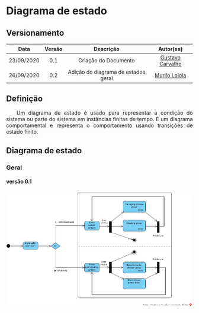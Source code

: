 # Diagrama de estado
## Versionamento
| Data | Versão | Descrição | Autor(es) |
|:----:|:------:|:---------:|:---------:|
| 23/09/2020 | 0.1 | Criação do Documento | [Gustavo Carvalho](https://github.com/gustavocarvalho1002) |
| 26/09/2020 | 0.2 | Adição do diagrama de estados geral | [Murilo Loiola](https://github.com/murilo-dan) |

## Definição

<p align="justify">&emsp;&emsp;Um diagrama de estado é usado para representar a condição do sistema ou parte do sistema em instâncias finitas de tempo. É um diagrama comportamental e representa o comportamento usando transições de estado finito.</p>

## Diagrama de estado
### Geral
#### versão 0.1
[![diagrama_de_estados_geral](./img/diagrama_de_estados_geral.jpg)](./img/diagrama_de_estados_geral.jpg)
